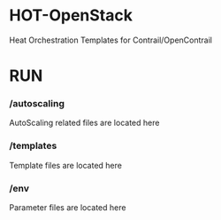 # HOT-OpenStack
Heat Orchestration Templates for Contrail/OpenContrail

# RUN 

### /autoscaling

AutoScaling related files are located here

### /templates

Template files are located here

### /env

Parameter files are located here
